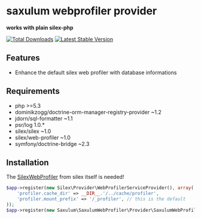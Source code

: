 saxulum webprofiler provider
===========================

**works with plain silex-php**

[![Total Downloads](https://poser.pugx.org/saxulum/saxulum-webprofiler-provider/downloads.png)](https://packagist.org/packages/saxulum/saxulum-webprofiler-provider)
[![Latest Stable Version](https://poser.pugx.org/saxulum/saxulum-webprofiler-provider/v/stable.png)](https://packagist.org/packages/saxulum/saxulum-webprofiler-provider)

Features
--------

* Enhance the default silex web profiler with database informations

Requirements
------------

* php >=5.3
* dominikzogg/doctrine-orm-manager-registry-provider ~1.2
* jdorn/sql-formatter ~1.1
* psr/log 1.0.*
* silex/silex ~1.0
* silex/web-profiler ~1.0
* symfony/doctrine-bridge ~2.3


Installation
------------

The [SilexWebProfiler][1] from silex itself is needed!

```php
$app->register(new Silex\Provider\WebProfilerServiceProvider(), array(
    'profiler.cache_dir' => __DIR__.'/../cache/profiler',
    'profiler.mount_prefix' => '/_profiler', // this is the default
));
$app->register(new Saxulum\SaxulumWebProfiler\Provider\SaxulumWebProfilerProvider());
```

[1]: https://github.com/silexphp/Silex-WebProfiler